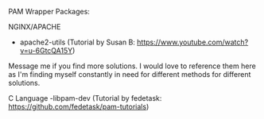 PAM Wrapper Packages:

NGINX/APACHE
- apache2-utils (Tutorial by Susan B: https://www.youtube.com/watch?v=u-6GtcQA15Y)

Message me if you find more solutions. I would love to reference them here as I'm finding myself constantly in need for different methods for different solutions.

C Language
-libpam-dev (Tutorial by fedetask: https://github.com/fedetask/pam-tutorials)
